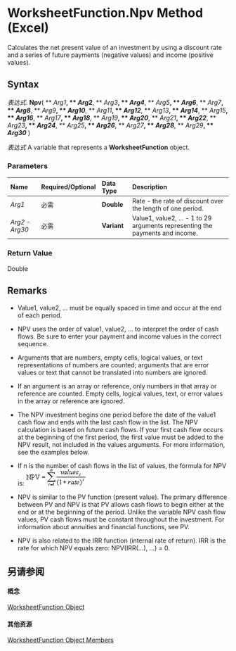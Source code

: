 
# WorksheetFunction.Npv Method (Excel)

Calculates the net present value of an investment by using a discount rate and a series of future payments (negative values) and income (positive values).


## Syntax

 _表达式_. **Npv**( ** _Arg1_**, ** _Arg2_**, ** _Arg3_**, ** _Arg4_**, ** _Arg5_**, ** _Arg6_**, ** _Arg7_**, ** _Arg8_**, ** _Arg9_**, ** _Arg10_**, ** _Arg11_**, ** _Arg12_**, ** _Arg13_**, ** _Arg14_**, ** _Arg15_**, ** _Arg16_**, ** _Arg17_**, ** _Arg18_**, ** _Arg19_**, ** _Arg20_**, ** _Arg21_**, ** _Arg22_**, ** _Arg23_**, ** _Arg24_**, ** _Arg25_**, ** _Arg26_**, ** _Arg27_**, ** _Arg28_**, ** _Arg29_**, ** _Arg30_** )

 _表达式_ A variable that represents a **WorksheetFunction** object.


### Parameters



|**Name**|**Required/Optional**|**Data Type**|**Description**|
|:-----|:-----|:-----|:-----|
| _Arg1_|必需|**Double**|Rate - the rate of discount over the length of one period.|
| _Arg2 - Arg30_|必需|**Variant**|Value1, value2, ... - 1 to 29 arguments representing the payments and income.|

### Return Value

Double


## Remarks




- Value1, value2, ... must be equally spaced in time and occur at the end of each period.
    
- NPV uses the order of value1, value2, ... to interpret the order of cash flows. Be sure to enter your payment and income values in the correct sequence.
    
- Arguments that are numbers, empty cells, logical values, or text representations of numbers are counted; arguments that are error values or text that cannot be translated into numbers are ignored.
    
- If an argument is an array or reference, only numbers in that array or reference are counted. Empty cells, logical values, text, or error values in the array or reference are ignored.
    

- The NPV investment begins one period before the date of the value1 cash flow and ends with the last cash flow in the list. The NPV calculation is based on future cash flows. If your first cash flow occurs at the beginning of the first period, the first value must be added to the NPV result, not included in the values arguments. For more information, see the examples below.
    
- If n is the number of cash flows in the list of values, the formula for NPV is:
![](images/awfnpv_ZA06051212.gif)


    
- NPV is similar to the PV function (present value). The primary difference between PV and NPV is that PV allows cash flows to begin either at the end or at the beginning of the period. Unlike the variable NPV cash flow values, PV cash flows must be constant throughout the investment. For information about annuities and financial functions, see PV.
    
- NPV is also related to the IRR function (internal rate of return). IRR is the rate for which NPV equals zero: NPV(IRR(...), ...) = 0.
    

## 另请参阅


#### 概念


[WorksheetFunction Object](7b1d5639-363d-632c-2cf0-2232562646b6.md)
#### 其他资源


[WorksheetFunction Object Members](http://msdn.microsoft.com/library/6811ca87-4b53-0bff-88c9-30bf7497879a%28Office.15%29.aspx)